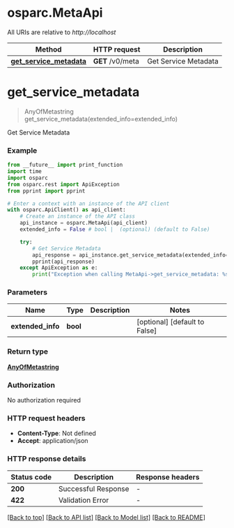 # osparc.MetaApi

All URIs are relative to *http://localhost*

Method | HTTP request | Description
------------- | ------------- | -------------
[**get_service_metadata**](MetaApi.md#get_service_metadata) | **GET** /v0/meta | Get Service Metadata


# **get_service_metadata**
> AnyOfMetastring get_service_metadata(extended_info=extended_info)

Get Service Metadata

### Example

```python
from __future__ import print_function
import time
import osparc
from osparc.rest import ApiException
from pprint import pprint

# Enter a context with an instance of the API client
with osparc.ApiClient() as api_client:
    # Create an instance of the API class
    api_instance = osparc.MetaApi(api_client)
    extended_info = False # bool |  (optional) (default to False)

    try:
        # Get Service Metadata
        api_response = api_instance.get_service_metadata(extended_info=extended_info)
        pprint(api_response)
    except ApiException as e:
        print("Exception when calling MetaApi->get_service_metadata: %s\n" % e)
```

### Parameters

Name | Type | Description  | Notes
------------- | ------------- | ------------- | -------------
 **extended_info** | **bool**|  | [optional] [default to False]

### Return type

[**AnyOfMetastring**](AnyOfMetastring.md)

### Authorization

No authorization required

### HTTP request headers

 - **Content-Type**: Not defined
 - **Accept**: application/json

### HTTP response details
| Status code | Description | Response headers |
|-------------|-------------|------------------|
**200** | Successful Response |  -  |
**422** | Validation Error |  -  |

[[Back to top]](#) [[Back to API list]](../README.md#documentation-for-api-endpoints) [[Back to Model list]](../README.md#documentation-for-models) [[Back to README]](../README.md)


